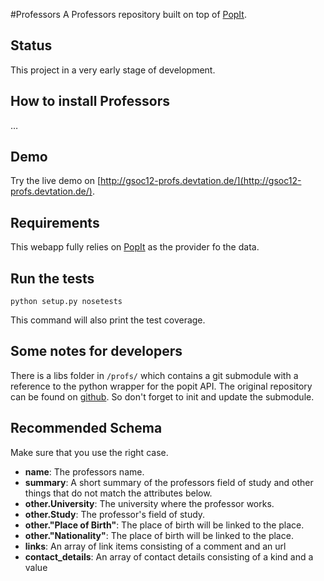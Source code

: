 #Professors
A Professors repository built on top of [PopIt](https://github.com/mysociety/popit).

## Status

This project in a very early stage of development. 

## How to install Professors

…

## Demo

Try the live demo on [http://gsoc12-profs.devtation.de/](http://gsoc12-profs.devtation.de/).

## Requirements
This webapp fully relies on [PopIt](https://github.com/mysociety/popit) as the provider fo the data. 

## Run the tests

	python setup.py nosetests
	
This command will also print the test coverage. 

## Some notes for developers

There is a libs folder in `/profs/` which contains a git submodule with a reference to the python wrapper for the popit API. The original repository can be found on [github](https://github.com/domoritz/popit-python). So don't forget to init and update the submodule.

## Recommended Schema

Make sure that you use the right case. 

* __name__: The professors name.
* __summary__: A short summary of the professors field of study and other things that do not match the attributes below.
* __other.University__: The university where the professor works.
* __other.Study__: The professor's field of study.
* __other."Place of Birth"__: The place of birth will be linked to the place.
* __other."Nationality"__: The place of birth will be linked to the place.
* __links__: An array of link items consisting of a comment and an url
* __contact_details__: An array of contact details consisting of a kind and a value